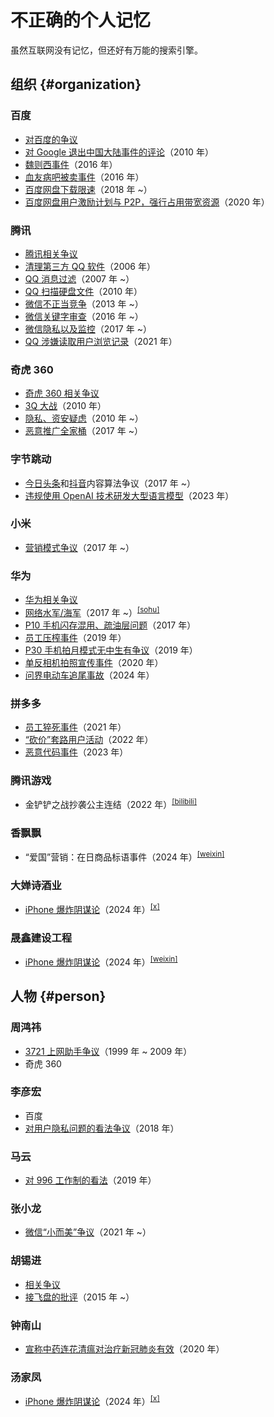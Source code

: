 # 不正确的个人记忆

虽然互联网没有记忆，但还好有万能的搜索引擎。

## 组织 {#organization}

### 百度

- [对百度的争议](https://zh.wikipedia.org/wiki/%E5%AF%B9%E7%99%BE%E5%BA%A6%E7%9A%84%E4%BA%89%E8%AE%AE)
- [对 Google 退出中国大陆事件的评论](https://zh.wikipedia.org/wiki/%E8%B0%B7%E6%AD%8C%E9%80%80%E5%87%BA%E4%B8%AD%E5%9B%BD%E5%A4%A7%E9%99%86%E4%BA%8B%E4%BB%B6#%E7%AB%9E%E4%BA%89%E5%AF%B9%E6%89%8B)（2010 年）
- [魏则西事件](https://zh.wikipedia.org/wiki/%E9%AD%8F%E5%88%99%E8%A5%BF%E4%BA%8B%E4%BB%B6)（2016 年）
- [血友病吧被卖事件](https://zh.wikipedia.org/wiki/%E8%A1%80%E5%8F%8B%E7%97%85%E5%90%A7%E8%A2%AB%E5%8D%96%E4%BA%8B%E4%BB%B6)（2016 年）
- [百度网盘下载限速](https://zh.wikipedia.org/wiki/%E5%AF%B9%E7%99%BE%E5%BA%A6%E7%9A%84%E4%BA%89%E8%AE%AE#%E4%B8%8B%E8%BD%BD%E9%99%90%E9%80%9F)（2018 年 ~）
- [百度网盘用户激励计划与 P2P，强行占用带宽资源](https://zh.wikipedia.org/wiki/%E5%AF%B9%E7%99%BE%E5%BA%A6%E7%9A%84%E4%BA%89%E8%AE%AE#%E7%94%A8%E6%88%B7%E6%BF%80%E5%8A%B1%E8%AE%A1%E5%88%92%E4%B8%8EP2P%EF%BC%8C%E5%BC%BA%E8%A1%8C%E5%8D%A0%E7%94%A8%E5%B8%A6%E5%AE%BD%E8%B5%84%E6%BA%90)（2020 年）

### 腾讯

- [腾讯相关争议](https://zh.wikipedia.org/wiki/%E8%85%BE%E8%AE%AF%E7%9B%B8%E5%85%B3%E4%BA%89%E8%AE%AE#%E9%9A%90%E7%A7%81%E4%BB%A5%E5%8F%8A%E7%9B%91%E6%8E%A7)
- [清理第三方 QQ 软件](https://zh.wikipedia.org/wiki/%E8%85%BE%E8%AE%AF%E7%9B%B8%E5%85%B3%E4%BA%89%E8%AE%AE#%E6%B8%85%E7%90%86%E7%AC%AC%E4%B8%89%E6%96%B9QQ%E8%BD%AF%E4%BB%B6)（2006 年）
- [QQ 消息过滤](https://zh.wikipedia.org/wiki/%E8%85%BE%E8%AE%AF%E7%9B%B8%E5%85%B3%E4%BA%89%E8%AE%AE#%E6%B6%88%E6%81%AF%E8%BF%87%E6%BB%A4)（2007 年 ~）
- [QQ 扫描硬盘文件](https://zh.wikipedia.org/wiki/%E8%85%BE%E8%AE%AF%E7%9B%B8%E5%85%B3%E4%BA%89%E8%AE%AE#%E6%89%AB%E6%8F%8F%E7%A1%AC%E7%9B%98%E6%96%87%E4%BB%B6)（2010 年）
- [微信不正当竞争](https://zh.wikipedia.org/wiki/%E8%85%BE%E8%AE%AF%E7%9B%B8%E5%85%B3%E4%BA%89%E8%AE%AE#%E4%B8%8D%E6%AD%A3%E7%95%B6%E7%AB%B6%E7%88%AD)（2013 年 ~）
- [微信关键字审查](https://zh.wikipedia.org/wiki/%E8%85%BE%E8%AE%AF%E7%9B%B8%E5%85%B3%E4%BA%89%E8%AE%AE#%E5%85%B3%E9%94%AE%E5%AD%97%E5%AE%A1%E6%9F%A5)（2016 年 ~）
- [微信隐私以及监控](https://zh.wikipedia.org/wiki/%E8%85%BE%E8%AE%AF%E7%9B%B8%E5%85%B3%E4%BA%89%E8%AE%AE#%E9%9A%90%E7%A7%81%E4%BB%A5%E5%8F%8A%E7%9B%91%E6%8E%A7)（2017 年 ~）
- [QQ 涉嫌读取用户浏览记录](https://zh.wikipedia.org/wiki/%E8%85%BE%E8%AE%AF%E7%9B%B8%E5%85%B3%E4%BA%89%E8%AE%AE#%E6%B6%89%E5%AB%8C%E8%AF%BB%E5%8F%96%E7%94%A8%E6%88%B7%E6%B5%8F%E8%A7%88%E8%AE%B0%E5%BD%95)（2021 年）

### 奇虎 360

- [奇虎 360 相关争议](https://zh.wikipedia.org/wiki/%E5%A5%87%E8%99%8E360%E7%9B%B8%E5%85%B3%E4%BA%89%E8%AE%AE)
- [3Q 大战](https://zh.wikipedia.org/wiki/%E5%A5%87%E8%99%8E360%E4%B8%8E%E8%85%BE%E8%AE%AFQQ%E4%BA%89%E6%96%97%E4%BA%8B%E4%BB%B6)（2010 年）
- [隐私、资安疑虑](https://zh.wikipedia.org/wiki/%E5%A5%87%E8%99%8E360%E7%9B%B8%E5%85%B3%E4%BA%89%E8%AE%AE#%E9%9A%B1%E7%A7%81%E3%80%81%E8%B3%87%E5%AE%89%E7%96%91%E6%85%AE)（2010 年 ~）
- [恶意推广全家桶](https://zh.wikipedia.org/wiki/%E5%A5%87%E8%99%8E360%E7%9B%B8%E5%85%B3%E4%BA%89%E8%AE%AE#%E6%81%B6%E6%84%8F%E6%8E%A8%E5%B9%BF)（2017 年 ~）

### 字节跳动

- [今日头条](https://zh.wikipedia.org/wiki/%E4%BB%8A%E6%97%A5%E5%A4%B4%E6%9D%A1#%E4%BA%89%E8%AE%AE)和[抖音](https://zh.wikipedia.org/wiki/%E6%8A%96%E9%9F%B3%E7%9B%B8%E5%85%B3%E4%BA%89%E8%AE%AE#%E6%89%B9%E8%AF%84)内容算法争议（2017 年 ~）
- [违规使用 OpenAI 技术研发大型语言模型](https://zh.wikipedia.org/wiki/%E5%AD%97%E8%8A%82%E8%B7%B3%E5%8A%A8#%E5%8E%86%E5%8F%B2)（2023 年）

### 小米

- [营销模式争议](https://zh.wikipedia.org/wiki/%E5%B0%8F%E7%B1%B3%E9%9B%86%E5%9B%A2%E7%9B%B8%E5%85%B3%E4%BA%89%E8%AE%AE#%E8%90%A5%E9%94%80%E6%A8%A1%E5%BC%8F%E7%9B%B8%E5%85%B3)（2017 年 ~）

### 华为

- [华为相关争议](https://zh.wikipedia.org/wiki/%E5%8D%8E%E4%B8%BA%E7%9B%B8%E5%85%B3%E4%BA%89%E8%AE%AE)
- [网络水军/海军](https://zh.wikipedia.org/wiki/%E5%8D%8E%E4%B8%BA%E7%9B%B8%E5%85%B3%E4%BA%89%E8%AE%AE#%E7%BD%91%E7%BB%9C%E6%B0%B4%E5%86%9B)（2017 年 ~）<sup>[[sohu]](https://www.sohu.com/a/135622595_405942)</sup>
- [P10 手机闪存混用、疏油层问题](https://zh.wikipedia.org/wiki/%E5%8D%8E%E4%B8%BA%E7%9B%B8%E5%85%B3%E4%BA%89%E8%AE%AE#P10%E9%97%AA%E5%AD%98%E6%B7%B7%E7%94%A8%E3%80%81%E7%96%8F%E6%B2%B9%E5%B1%82%E9%97%AE%E9%A2%98)（2017 年）
- [员工压榨事件](https://zh.wikipedia.org/wiki/%E5%8D%8E%E4%B8%BA#%E5%91%98%E5%B7%A5%E5%8E%8B%E6%A6%A8)（2019 年）
- [P30 手机拍月模式无中生有争议](https://zh.wikipedia.org/wiki/%E8%8F%AF%E7%82%BAP30%E7%B3%BB%E5%88%97#%E6%8B%8D%E6%9C%88%E6%A8%A1%E5%BC%8F%E7%84%A1%E4%B8%AD%E7%94%9F%E6%9C%89%E7%88%AD%E8%AD%B0)（2019 年）
- [单反相机拍照宣传事件](https://zh.wikipedia.org/wiki/%E5%8D%8E%E4%B8%BA#%E5%8D%95%E5%8F%8D%E7%9B%B8%E6%9C%BA%E6%8B%8D%E7%85%A7)（2020 年）
- [问界电动车追尾事故](https://zh.wikipedia.org/wiki/%E5%8D%8E%E4%B8%BA%E7%9B%B8%E5%85%B3%E4%BA%89%E8%AE%AE#%E8%8F%AF%E7%82%BA%E9%97%AE%E7%95%8C%E9%9B%BB%E5%8B%95%E8%BB%8A%E8%BF%BD%E5%B0%BE%E4%BA%8B%E6%95%85)（2024 年）

### 拼多多

- [员工猝死事件](https://zh.wikipedia.org/wiki/%E6%8B%BC%E5%A4%9A%E5%A4%9A#%E5%91%98%E5%B7%A5%E6%9D%83%E7%9B%8A)（2021 年）
- [“砍价”套路用户活动](https://zh.wikipedia.org/wiki/%E6%8B%BC%E5%A4%9A%E5%A4%9A#%E6%B4%BB%E5%8A%A8%E7%9B%B8%E5%85%B3)（2022 年）
- [恶意代码事件](https://zh.wikipedia.org/wiki/%E6%8B%BC%E5%A4%9A%E5%A4%9A#%E6%81%B6%E6%84%8F%E4%BB%A3%E7%A0%81)（2023 年）

### 腾讯游戏

- 金铲铲之战抄袭公主连结（2022 年）<sup>[[bilibili]](https://www.bilibili.com/video/BV1JF411K7Xg/)</sup>

### 香飘飘

- “爱国”营销：在日商品标语事件（2024 年）<sup>[[weixin]](https://mp.weixin.qq.com/s/AmCSOulO0E6Sc_KNLv93vg)</sup>

### 大婵诗酒业

- [iPhone 爆炸阴谋论](https://tfc-taiwan.org.tw/articles/11038)（2024 年）<sup>[[x]](https://x.com/i/status/1838153412049014912)</sup>

### 晟鑫建设工程

- [iPhone 爆炸阴谋论](https://tfc-taiwan.org.tw/articles/11038)（2024 年）<sup>[[weixin]](https://mp.weixin.qq.com/s/QjHiGClg224r7dvantncJA)</sup>

## 人物 {#person}

### 周鸿祎

- [3721 上网助手争议](https://zh.wikipedia.org/wiki/%E9%9B%85%E8%99%8E%E5%8A%A9%E6%89%8B)（1999 年 ~ 2009 年）
- 奇虎 360

### 李彦宏

- 百度
- [对用户隐私问题的看法争议](https://zh.wikipedia.org/wiki/%E6%9D%8E%E5%BD%A6%E5%AE%8F#%E5%AF%B9%E7%94%A8%E6%88%B7%E9%9A%90%E7%A7%81%E9%97%AE%E9%A2%98%E7%9A%84%E7%9C%8B%E6%B3%95)（2018 年）

### 马云

- [对 996 工作制的看法](https://zh.wikipedia.org/wiki/%E9%A9%AC%E4%BA%91#%E5%AF%B9996%E5%B7%A5%E4%BD%9C%E5%88%B6%E7%9A%84%E7%9C%8B%E6%B3%95)（2019 年）

### 张小龙

- [微信“小而美”争议](https://zh.wikipedia.org/wiki/%E5%BC%B5%E5%B0%8F%E9%BE%8D#%E8%AF%84%E4%BB%B7%E4%B8%8E%E4%BA%89%E8%AE%AE)（2021 年 ~）

### 胡锡进

- [相关争议](https://zh.wikipedia.org/wiki/%E8%83%A1%E9%94%A1%E8%BF%9B#%E4%BA%89%E8%AE%AE)
- [接飞盘的批评](https://zh.wikipedia.org/wiki/%E8%83%A1%E9%94%A1%E8%BF%9B#%E6%8E%A5%E9%A3%9E%E7%9B%98%E7%9A%84%E6%89%B9%E8%AF%84)（2015 年 ~）

### 钟南山

- [宣称中药连花清瘟对治疗新冠肺炎有效](https://zh.wikipedia.org/wiki/%E9%92%9F%E5%8D%97%E5%B1%B1#%E7%9B%B8%E5%85%B3%E7%88%AD%E8%AD%B0%E4%BA%8B%E4%BB%B6)（2020 年）

### 汤家凤

- [iPhone 爆炸阴谋论](https://tfc-taiwan.org.tw/articles/11038)（2024 年）<sup>[[x]](https://x.com/i/status/1838513718981988847)</sup>
